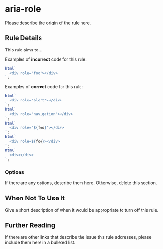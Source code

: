 # aria-role

Please describe the origin of the rule here.

## Rule Details

This rule aims to...

Examples of **incorrect** code for this rule:

```js
html`
  <div role="foo"></div>
`;
```

Examples of **correct** code for this rule:

```js
html`
  <div role="alert"></div>
`;
html`
  <div role="navigation"></div>
`;
html`
  <div role="${foo}"></div>
`;
html`
  <div role=${foo}></div>
`;
html`
  <div></div>
`;
```

### Options

If there are any options, describe them here. Otherwise, delete this section.

## When Not To Use It

Give a short description of when it would be appropriate to turn off this rule.

## Further Reading

If there are other links that describe the issue this rule addresses, please include them here in a bulleted list.
